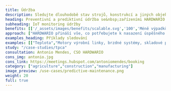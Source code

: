 ```yaml
---
title: Údržba
description: Sledujte dlouhodobě stav strojů, konstrukcí a jiných objektů. Předejděte zastavení výroby, zřícení konstrukce a dalším problémům.
heading: Preventivní a prediktivní údržba se&nbsp;zařízeními HARDWARIO
subheading: IoT monitoring údržby
benefits: [['/_assets/images/benefits/scalable.svg','100','Méně výpadků','Kontinuální monitoring včas odhalí rizikové situace a předchází neočekávaným výpadkům.'],['/_assets/images/benefits/document.svg','100','Nížší náklady údržby','Preventivní a prediktivní údržba přináší dlouhodobě nižší náklady než omezení a výpadky provozu.'],['/_assets/images/benefits/implementation.svg','100','100% přehled o provozu','24/7 přehled o provozu a stavu sledovaného prostředí, strojů, zařízení a konstrukcí.']]
approach: ["HARDWARIO přináší vše, co potřebujete k nasazení úspěšného projektu IoT monitoringu údržby - od zařízení po cloudové prostředí a API.","Naše nabídka produktů a služeb zahrnuje IoT zařízení a senzory, jednoduše připojitelné odkukoliv k internetu prostřednictvím LPWAN sítí, konektivitu, cloudové prostředí pro správu zařízení a&nbsp;API pro integraci s dalšími systémy."]
examples_heading: Příklady sledování
examples: [["Teplota","Motory výrobní linky, brzdné systémy, skladové prostory"],["Pulsy","Měření spotřeby elektrické energie, vody, vzduchu a dalších"],["Rotace"],["Vzdálenost","Výška hladiny jímek a sil"],["Vibrace, otřes a náklon","Mosty, ocelové konstrukce, střechy, stroje"]]
study: "/case-studies/tpca"
consultation: Antonio Mendes, CSO HARDWARIO
cons_img: antonio.jpg
cons_link: https://meetings.hubspot.com/antoniomendes/booking
category: ["agriculture","construction","manufacturing"]
image_preview: /use-cases/predictive-maintenance.png
weight: 20
full: true
---
```


